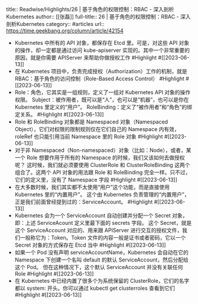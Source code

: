 title:: Readwise/Highlights/26 | 基于角色的权限控制：RBAC - 深入剖析Kubernetes
author:: [[张磊]]
full-title:: 26 | 基于角色的权限控制：RBAC - 深入剖析Kubernetes
category:: #articles
url:: https://time.geekbang.org/column/article/42154

- Kubernetes 中所有的 API 对象，都保存在 Etcd 里。可是，对这些 API 对象的操作，却一定都是通过访问 kube-apiserver 实现的。其中一个非常重要的原因，就是你需要 APIServer 来帮助你做授权工作 #Highlight #[[2023-06-13]]
- 在 Kubernetes 项目中，负责完成授权（Authorization）工作的机制，就是 RBAC：基于角色的访问控制（Role-Based Access Control） #Highlight #[[2023-06-13]]
- Role：角色，它其实是一组规则，定义了一组对 Kubernetes API 对象的操作权限。
  Subject：被作用者，既可以是“人”，也可以是“机器”，也可以是你在 Kubernetes 里定义的“用户”。
  RoleBinding：定义了“被作用者”和“角色”的绑定关系。 #Highlight #[[2023-06-13]]
- Role 和 RoleBinding 对象都是 Namespaced 对象（Namespaced Object），它们对权限的限制规则仅在它们自己的 Namespace 内有效，roleRef 也只能引用当前 Namespace 里的 Role 对象 #Highlight #[[2023-06-13]]
- 对于非 Namespaced（Non-namespaced）对象（比如：Node），或者，某一个 Role 想要作用于所有的 Namespace 的时候，我们又该如何去做授权呢？
  这时候，我们就必须要使用 ClusterRole 和 ClusterRoleBinding 这两个组合了。这两个 API 对象的用法跟 Role 和 RoleBinding 完全一样。只不过，它们的定义里，没有了 Namespace 字段 #Highlight #[[2023-06-13]]
- 在大多数时候，我们其实都不太使用“用户”这个功能，而是直接使用 Kubernetes 里的“内置用户”。
  这个由 Kubernetes 负责管理的“内置用户”，正是我们前面曾经提到过的：ServiceAccount。 #Highlight #[[2023-06-13]]
- Kubernetes 会为一个 ServiceAccount 自动创建并分配一个 Secret 对象，即：上述 ServiceAcount 定义里最下面的 secrets 字段。
  这个 Secret，就是这个 ServiceAccount 对应的、用来跟 APIServer 进行交互的授权文件，我们一般称它为：Token。Token 文件的内容一般是证书或者密码，它以一个 Secret 对象的方式保存在 Etcd 当中 #Highlight #[[2023-06-13]]
- 如果一个 Pod 没有声明 serviceAccountName，Kubernetes 会自动在它的 Namespace 下创建一个名叫 default 的默认 ServiceAccount，然后分配给这个 Pod。
  但在这种情况下，这个默认 ServiceAccount 并没有关联任何 Role #Highlight #[[2023-06-13]]
- 在 Kubernetes 中已经内置了很多个为系统保留的 ClusterRole，它们的名字都以 system: 开头。你可以通过 kubectl get clusterroles 查看到它们 #Highlight #[[2023-06-13]]
